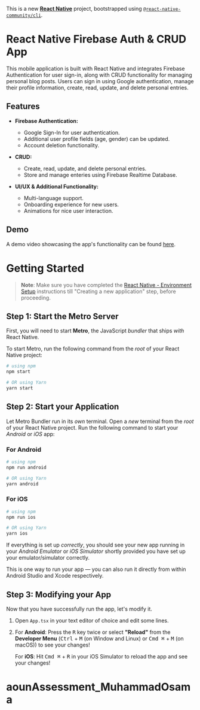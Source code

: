 This is a new [**React Native**](https://reactnative.dev) project, bootstrapped using [`@react-native-community/cli`](https://github.com/react-native-community/cli).

# React Native Firebase Auth & CRUD App

This mobile application is built with React Native and integrates Firebase Authentication for user sign-in, along with CRUD functionality for managing personal blog posts. Users can sign in using Google authentication, manage their profile information, create, read, update, and delete personal entries.

## Features

- **Firebase Authentication:**
  - Google Sign-In for user authentication.
  - Additional user profile fields (age, gender) can be updated.
  - Account deletion functionality.

- **CRUD:**
  - Create, read, update, and delete personal entries.
  - Store and manage enteries using Firebase Realtime Database.

- **UI/UX & Additional Functionality:**
  - Multi-language support.
  - Onboarding experience for new users.
  - Animations for nice user interaction.
 
## Demo
A demo video showcasing the app's functionality can be found [here](https://drive.google.com/file/d/1heZNBFxSTITNiqGhuoaSJM_2CbFo3VHe/view?usp=sharing).

# Getting Started

>**Note**: Make sure you have completed the [React Native - Environment Setup](https://reactnative.dev/docs/environment-setup) instructions till "Creating a new application" step, before proceeding.

## Step 1: Start the Metro Server

First, you will need to start **Metro**, the JavaScript _bundler_ that ships _with_ React Native.

To start Metro, run the following command from the _root_ of your React Native project:

```bash
# using npm
npm start

# OR using Yarn
yarn start
```

## Step 2: Start your Application

Let Metro Bundler run in its _own_ terminal. Open a _new_ terminal from the _root_ of your React Native project. Run the following command to start your _Android_ or _iOS_ app:

### For Android

```bash
# using npm
npm run android

# OR using Yarn
yarn android
```

### For iOS

```bash
# using npm
npm run ios

# OR using Yarn
yarn ios
```

If everything is set up _correctly_, you should see your new app running in your _Android Emulator_ or _iOS Simulator_ shortly provided you have set up your emulator/simulator correctly.

This is one way to run your app — you can also run it directly from within Android Studio and Xcode respectively.

## Step 3: Modifying your App

Now that you have successfully run the app, let's modify it.

1. Open `App.tsx` in your text editor of choice and edit some lines.
2. For **Android**: Press the <kbd>R</kbd> key twice or select **"Reload"** from the **Developer Menu** (<kbd>Ctrl</kbd> + <kbd>M</kbd> (on Window and Linux) or <kbd>Cmd ⌘</kbd> + <kbd>M</kbd> (on macOS)) to see your changes!

   For **iOS**: Hit <kbd>Cmd ⌘</kbd> + <kbd>R</kbd> in your iOS Simulator to reload the app and see your changes!


# aounAssessment_MuhammadOsama
